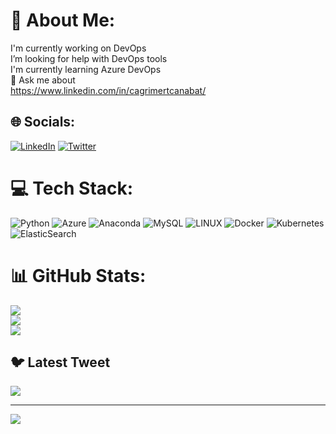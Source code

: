# 💫 About Me:
I'm currently working on DevOps<br>I’m looking for help with DevOps tools<br>I'm currently learning Azure DevOps<br>💬 Ask me about<br>https://www.linkedin.com/in/cagrimertcanabat/


## 🌐 Socials:
[![LinkedIn](https://img.shields.io/badge/LinkedIn-%230077B5.svg?logo=linkedin&logoColor=white)](https://linkedin.com/in/https://www.linkedin.com/in/cagrimertcanabat/) [![Twitter](https://img.shields.io/badge/Twitter-%231DA1F2.svg?logo=Twitter&logoColor=white)](https://twitter.com/misomannii) 

# 💻 Tech Stack:
![Python](https://img.shields.io/badge/python-3670A0?style=flat&logo=python&logoColor=ffdd54) ![Azure](https://img.shields.io/badge/azure-%230072C6.svg?style=flat&logo=azure-devops&logoColor=white) ![Anaconda](https://img.shields.io/badge/Anaconda-%2344A833.svg?style=flat&logo=anaconda&logoColor=white) ![MySQL](https://img.shields.io/badge/mysql-%2300f.svg?style=flat&logo=mysql&logoColor=white) ![LINUX](https://img.shields.io/badge/Linux-FCC624?style=flat&logo=linux&logoColor=black) ![Docker](https://img.shields.io/badge/docker-%230db7ed.svg?style=flat&logo=docker&logoColor=white) ![Kubernetes](https://img.shields.io/badge/kubernetes-%23326ce5.svg?style=flat&logo=kubernetes&logoColor=white) ![ElasticSearch](https://img.shields.io/badge/-ElasticSearch-005571?style=flat&logo=elasticsearch)
# 📊 GitHub Stats:
![](https://github-readme-stats.vercel.app/api?username=cagrimertcnn&theme=dark&hide_border=false&include_all_commits=false&count_private=false)<br/>
![](https://github-readme-streak-stats.herokuapp.com/?user=cagrimertcnn&theme=dark&hide_border=false)<br/>
![](https://github-readme-stats.vercel.app/api/top-langs/?username=cagrimertcnn&theme=dark&hide_border=false&include_all_commits=false&count_private=false&layout=compact)

## 🐦 Latest Tweet
[![](https://gtce.itsvg.in/api?username=misomannii)](https://github.com/VishwaGauravIn/github-twitter-card-embed)

---
[![](https://visitcount.itsvg.in/api?id=cagrimertcnn&icon=2&color=4)](https://visitcount.itsvg.in)

<!-- Proudly created with GPRM ( https://gprm.itsvg.in ) -->